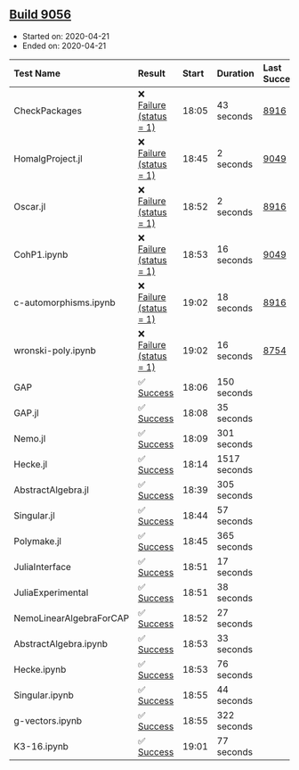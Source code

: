 ## [Build 9056](https://oscarci.mathematik.uni-kl.de/job/oscar/9056/)

* Started on: 2020-04-21
* Ended on: 2020-04-21

| Test Name    | Result | Start | Duration | Last Success | First Failure |
|:-------------|:-------|:------|:---------|:-------------|:--------------|
| CheckPackages | ❌ [Failure (status = 1)](https://oscarci.mathematik.uni-kl.de/job/oscar/9056/artifact/logs/build-9056/CheckPackages.log) | 18:05 | 43 seconds | [8916](https://oscarci.mathematik.uni-kl.de/job/oscar/8916/) | [8920](https://oscarci.mathematik.uni-kl.de/job/oscar/8920/) |
| HomalgProject.jl | ❌ [Failure (status = 1)](https://oscarci.mathematik.uni-kl.de/job/oscar/9056/artifact/logs/build-9056/HomalgProject.jl.log) | 18:45 | 2 seconds | [9049](https://oscarci.mathematik.uni-kl.de/job/oscar/9049/) | [9050](https://oscarci.mathematik.uni-kl.de/job/oscar/9050/) |
| Oscar.jl | ❌ [Failure (status = 1)](https://oscarci.mathematik.uni-kl.de/job/oscar/9056/artifact/logs/build-9056/Oscar.jl.log) | 18:52 | 2 seconds | [8916](https://oscarci.mathematik.uni-kl.de/job/oscar/8916/) | [8920](https://oscarci.mathematik.uni-kl.de/job/oscar/8920/) |
| CohP1.ipynb | ❌ [Failure (status = 1)](https://oscarci.mathematik.uni-kl.de/job/oscar/9056/artifact/logs/build-9056/CohP1.ipynb.log) | 18:53 | 16 seconds | [9049](https://oscarci.mathematik.uni-kl.de/job/oscar/9049/) | [9050](https://oscarci.mathematik.uni-kl.de/job/oscar/9050/) |
| c-automorphisms.ipynb | ❌ [Failure (status = 1)](https://oscarci.mathematik.uni-kl.de/job/oscar/9056/artifact/logs/build-9056/c-automorphisms.ipynb.log) | 19:02 | 18 seconds | [8916](https://oscarci.mathematik.uni-kl.de/job/oscar/8916/) | [8920](https://oscarci.mathematik.uni-kl.de/job/oscar/8920/) |
| wronski-poly.ipynb | ❌ [Failure (status = 1)](https://oscarci.mathematik.uni-kl.de/job/oscar/9056/artifact/logs/build-9056/wronski-poly.ipynb.log) | 19:02 | 16 seconds | [8754](https://oscarci.mathematik.uni-kl.de/job/oscar/8754/) | [8755](https://oscarci.mathematik.uni-kl.de/job/oscar/8755/) |
| GAP | ✅ [Success](https://oscarci.mathematik.uni-kl.de/job/oscar/9056/artifact/logs/build-9056/GAP.log) | 18:06 | 150 seconds |  |  |
| GAP.jl | ✅ [Success](https://oscarci.mathematik.uni-kl.de/job/oscar/9056/artifact/logs/build-9056/GAP.jl.log) | 18:08 | 35 seconds |  |  |
| Nemo.jl | ✅ [Success](https://oscarci.mathematik.uni-kl.de/job/oscar/9056/artifact/logs/build-9056/Nemo.jl.log) | 18:09 | 301 seconds |  |  |
| Hecke.jl | ✅ [Success](https://oscarci.mathematik.uni-kl.de/job/oscar/9056/artifact/logs/build-9056/Hecke.jl.log) | 18:14 | 1517 seconds |  |  |
| AbstractAlgebra.jl | ✅ [Success](https://oscarci.mathematik.uni-kl.de/job/oscar/9056/artifact/logs/build-9056/AbstractAlgebra.jl.log) | 18:39 | 305 seconds |  |  |
| Singular.jl | ✅ [Success](https://oscarci.mathematik.uni-kl.de/job/oscar/9056/artifact/logs/build-9056/Singular.jl.log) | 18:44 | 57 seconds |  |  |
| Polymake.jl | ✅ [Success](https://oscarci.mathematik.uni-kl.de/job/oscar/9056/artifact/logs/build-9056/Polymake.jl.log) | 18:45 | 365 seconds |  |  |
| JuliaInterface | ✅ [Success](https://oscarci.mathematik.uni-kl.de/job/oscar/9056/artifact/logs/build-9056/JuliaInterface.log) | 18:51 | 17 seconds |  |  |
| JuliaExperimental | ✅ [Success](https://oscarci.mathematik.uni-kl.de/job/oscar/9056/artifact/logs/build-9056/JuliaExperimental.log) | 18:51 | 38 seconds |  |  |
| NemoLinearAlgebraForCAP | ✅ [Success](https://oscarci.mathematik.uni-kl.de/job/oscar/9056/artifact/logs/build-9056/NemoLinearAlgebraForCAP.log) | 18:52 | 27 seconds |  |  |
| AbstractAlgebra.ipynb | ✅ [Success](https://oscarci.mathematik.uni-kl.de/job/oscar/9056/artifact/logs/build-9056/AbstractAlgebra.ipynb.log) | 18:53 | 33 seconds |  |  |
| Hecke.ipynb | ✅ [Success](https://oscarci.mathematik.uni-kl.de/job/oscar/9056/artifact/logs/build-9056/Hecke.ipynb.log) | 18:53 | 76 seconds |  |  |
| Singular.ipynb | ✅ [Success](https://oscarci.mathematik.uni-kl.de/job/oscar/9056/artifact/logs/build-9056/Singular.ipynb.log) | 18:55 | 44 seconds |  |  |
| g-vectors.ipynb | ✅ [Success](https://oscarci.mathematik.uni-kl.de/job/oscar/9056/artifact/logs/build-9056/g-vectors.ipynb.log) | 18:55 | 322 seconds |  |  |
| K3-16.ipynb | ✅ [Success](https://oscarci.mathematik.uni-kl.de/job/oscar/9056/artifact/logs/build-9056/K3-16.ipynb.log) | 19:01 | 77 seconds |  |  |
